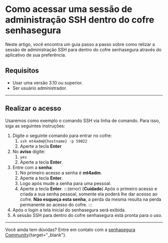 # Como acessar uma sessão de administração SSH dentro do cofre senhasegura

Neste artigo, você encontra um guia passo a passo sobre como relizar a sessão de administração SSH para dentro do cofre senhasegura através do aplicativo de sua preferência.

## Requisitos

* Usar uma versão 3.10 ou superior.
* Ser usuário administrador.

***

## Realizar o acesso
Usaremos como exemplo o comando SSH via linha de comando. Para isso, siga as seguintes instruções:

1. Digite o seguinte comando para entrar no cofre:
    1. ```ssh mt4adm@{hostname} -p 59022```
    2. Aperte a tecla **Enter**
2. No **aviso** digite:
    1. ```yes```
    2. Aperte a tecla **Enter**.
3. Entre com a **senha**:
    1. No primeiro acesso a senha é **mt4adm**.
    2. Aperte a tecla **Enter**.
    3. Logo após mude a senha para uma pessoal.
    4. Aperte a tecla **Enter**.
    :::(error) (**Cuidado**)
    Após o primeiro acesso e criada a sua senha pessoal, somente ela poderá lhe dar acesso ao cofre. **Não esqueça esta senha**, a perda da mesma resulta na perda permanente ao acesso do cofre.
    :::
6. Após o login a tela inicial do senhasegura será exibida.
7. A sessão SSH para dentro do cofre senhasegura está pronta para o uso.

***

Você ainda tem dúvidas? Entre em contato com a  [senhasegura Community](https://community.senhasegura.io/){target="_blank"}.